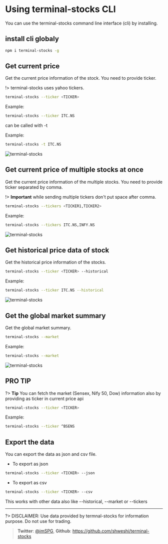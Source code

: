 # Using terminal-stocks CLI

You can use the terminal-stocks command line interface (cli) by installing.

## install cli globaly
```sh
npm i terminal-stocks -g
```

## Get current price
Get the current price information of the stock. You need to provide ticker.

!> terminal-stocks uses yahoo tickers.  

```sh
terminal-stocks --ticker <TICKER>
```

Example:
```sh
terminal-stocks --ticker ITC.NS
```
can be called with -t

Example:
```sh
terminal-stocks -t ITC.NS
```

<img alt="terminal-stocks" src="https://raw.githubusercontent.com/shweshi/terminal-stocks/main/screenshots/Screenshot_Current.png" />

## Get current price of multiple stocks at once
Get the current price information of the multiple stocks. You need to provide ticker separated by comma.

!> **Important** while sending multiple tickers don't put space after comma.

```sh
terminal-stocks --tickers <TICKER1,TICKER2>
```

Example:
```sh
terminal-stocks --tickers ITC.NS,INFY.NS
```
<img alt="terminal-stocks" src="https://raw.githubusercontent.com/shweshi/terminal-stocks/main/screenshots/Screenshot_MultipleStocks.png" />

## Get historical price data of stock
Get the historical price information of the stocks.

```sh
terminal-stocks --ticker <TICKER> --historical
```

Example:
```sh
terminal-stocks --ticker ITC.NS --historical
```
<img alt="terminal-stocks" src="https://raw.githubusercontent.com/shweshi/terminal-stocks/main/screenshots/Screenshot_Historical.png" />

## Get the global market summary
Get the global market summary.

```sh
terminal-stocks --market
```

Example:
```sh
terminal-stocks --market
```
<img alt="terminal-stocks" src="https://raw.githubusercontent.com/shweshi/terminal-stocks/main/screenshots/Screenshot_Market.png" />

## PRO TIP
?> **Tip** You can fetch the market (Sensex, Nify 50, Dow) information also by providing as ticker in current price api

 ```sh
terminal-stocks --ticker <TICKER>
```

Example:
```sh
terminal-stocks --ticker ^BSENS
```

## Export the data
You can export the data as json and csv file.
- To export as json
 ```sh
terminal-stocks --ticker <TICKER> --json
```

- To export as csv
 ```sh
terminal-stocks --ticker <TICKER> --csv
```

This works with other data also like --historical, --market or --tickers

---

?> DISCLAIMER: Use data provided by termnal-stocks for information purpose. Do not use for trading.
> **Twitter**: [@imSPG](https://twitter.com/imSPG), **Github**: https://github.com/shweshi/terminal-stocks
